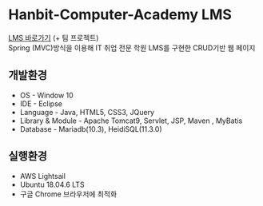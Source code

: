 # Hanbit-Computer-Academy LMS

[LMS 바로가기](http://3.39.153.13/lms/login) (+ 팀 프로젝트)<br>
Spring (MVC)방식을 이용해 IT 취업 전문 학원 LMS를 구현한 CRUD기반 웹 페이지

## 개발환경

* OS - Window 10
* IDE - Eclipse
* Language - Java, HTML5, CSS3, JQuery
* Library & Module - Apache Tomcat9, Servlet, JSP, Maven , MyBatis
* Database - Mariadb(10.3), HeidiSQL(11.3.0)

## 실행환경

* AWS Lightsail
* Ubuntu 18.04.6 LTS
* 구글 Chrome 브라우저에 최적화

